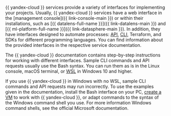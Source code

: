 {{ yandex-cloud }} services provide a variety of interfaces for implementing your projects. Usually, {{ yandex-cloud }} services have a web interface in the [management console]({{ link-console-main }}) or within their installations, such as [{{ datalens-full-name }}]({{ link-datalens-main }}) and [{{ ml-platform-full-name }}]({{ link-datasphere-main }}). In addition, they have interfaces designed to automate processes: [API](../../api-design-guide/), [CLI](../../cli/), Terraform, and SDKs for different programming languages. You can find information about the provided interfaces in the respective service documentation.

The {{ yandex-cloud }} documentation contains step-by-step instructions for working with different interfaces. Sample CLI commands and API requests usually use the Bash syntax. You can run them as is in the Linux console, macOS terminal, or [WSL](https://learn.microsoft.com/en-us/windows/wsl/) in Windows 10 and higher.

If you use {{ yandex-cloud }} in Windows with no WSL, sample CLI commands and API requests may run incorrectly. To use the examples given in the documentation, install the Bash interface on your PC, [create a VM](../../compute/operations/vm-create/create-linux-vm.md) to work with {{ yandex-cloud }}, or adapt commands to the syntax of the Windows command shell you use. For more information Windows command shells, see the official Microsoft documentation.